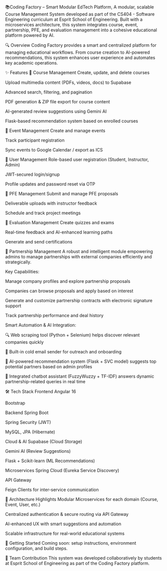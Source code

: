 📚Coding Factory – Smart Modular EdTech Platform,
A modular, scalable Course Management System developed as part of the CS404 - Software Engineering curriculum at Esprit School of Engineering. Built with a microservices architecture, this system integrates course, event, partnership, PFE, and evaluation management into a cohesive educational platform powered by AI.

🔍 Overview
Coding Factory provides a smart and centralized platform for managing educational workflows. From course creation to AI-powered recommendations, this system enhances user experience and automates key academic operations.

✨ Features
📘 Course Management
Create, update, and delete courses

Upload multimedia content (PDFs, videos, docs) to Supabase

Advanced search, filtering, and pagination

PDF generation & ZIP file export for course content

AI-generated review suggestions using Gemini AI

Flask-based recommendation system based on enrolled courses

📅 Event Management
Create and manage events

Track participant registration

Sync events to Google Calendar / export as ICS

👤 User Management
Role-based user registration (Student, Instructor, Admin)

JWT-secured login/signup

Profile updates and password reset via OTP

🧾 PFE Management
Submit and manage PFE proposals

Deliverable uploads with instructor feedback

Schedule and track project meetings

📝 Evaluation Management
Create quizzes and exams

Real-time feedback and AI-enhanced learning paths

Generate and send certifications

🤝 Partnership Management
A robust and intelligent module empowering admins to manage partnerships with external companies efficiently and strategically.

Key Capabilities:

Manage company profiles and explore partnership proposals

Companies can browse proposals and apply based on interest

Generate and customize partnership contracts with electronic signature support

Track partnership performance and deal history

Smart Automation & AI Integration:

🔍 Web scraping tool (Python + Selenium) helps discover relevant companies quickly

📧 Built-in cold email sender for outreach and onboarding

🤖 AI-powered recommendation system (Flask + SVC model) suggests top potential partners based on admin profiles

💬 Integrated chatbot assistant (FuzzyWuzzy + TF-IDF) answers dynamic partnership-related queries in real time

🛠️ Tech Stack
Frontend
Angular 16

Bootstrap

Backend
Spring Boot

Spring Security (JWT)

MySQL, JPA (Hibernate)

Cloud & AI
Supabase (Cloud Storage)

Gemini AI (Review Suggestions)

Flask + Scikit-learn (ML Recommendations)

Microservices
Spring Cloud (Eureka Service Discovery)

API Gateway

Feign Clients for inter-service communication

🚀 Architecture Highlights
Modular Microservices for each domain (Course, Event, User, etc.)

Centralized authentication & secure routing via API Gateway

AI-enhanced UX with smart suggestions and automation

Scalable infrastructure for real-world educational systems

📂 Getting Started
Coming soon: setup instructions, environment configuration, and build steps.

🤝 Team Contribution
This system was developed collaboratively by students at Esprit School of Engineering as part of the Coding Factory platform.
